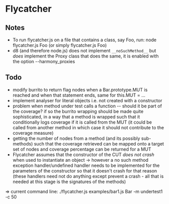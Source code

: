 Flycatcher
=====================

Notes
-----

* To run flycatcher.js on a file that contains a class, say Foo, run: node flycatcher.js Foo (or simply flycatcher.js Foo)
* d8 (and therefore node.js) does not implement `__noSuchMethod__` but *does* implement the Proxy class that does the same, it is enabled with the option --harmony_proxies

Todo
----

* modify burrito to return flag nodes when a Bar.prototype.MUT is reached and when that statement ends, same for this.MUT = ...
* implement analyser for literal objects i.e. not created with a constructor
* problem when method under test calls a function -- should it be part of the coverage? if so the burrito wrapping should be made quite sophisticated, in a way that a method is wrapped such that it conditionally logs coverage if it is called from the MUT (it could be called from another method in which case it should not contribute to the coverage measure)
* getting the number of nodes from a method (and its possibly sub-methods) such that the coverage retrieved can be mapped onto a target set of nodes and coverage percentage can be returned for a MUT
* Flycatcher assumes that the constructor of the CUT *does not crash* when used to instantiate an object -> however a no such method exception handler/undefined handler needs to be implemented for the parameters of the constructor so that it doesn't crash for that reason (these handlers need not do anything except prevent a crash - all that is needed at this stage is the signatures of the methods)

=> current command line: ./flycatcher.js examples/bar1.js Bar -m undertest1 -c 50